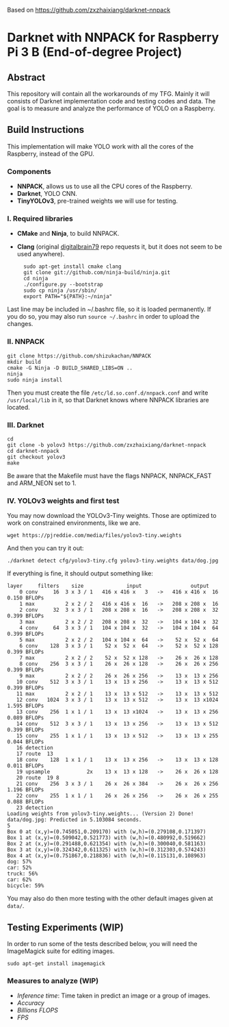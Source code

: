 Based on <https://github.com/zxzhaixiang/darknet-nnpack>

# Darknet with NNPACK for Raspberry Pi 3 B (End-of-degree Project)
## Abstract
This repository will contain all the workarounds of my TFG.
Mainly it will consists of Darknet implementation code and testing codes and data.
The goal is to measure and analyze the performance of YOLO on a Raspberry.

## Build Instructions
This implementation will make YOLO work with all the cores of the Raspberry, instead of the GPU.
### Components
* **NNPACK**, allows us to use all the CPU cores of the Raspberry.
* **Darknet**, YOLO CNN.
* **TinyYOLOv3**, pre-trained weights we will use for testing.

### I. Required libraries
* **CMake** and **Ninja**, to build NNPACK.
* **Clang** (original [digitalbrain79](https://github.com/digitalbrain79/darknet-nnpack/) repo requests it, but it does not seem to be used anywhere).

		sudo apt-get install cmake clang
		git clone git://github.com/ninja-build/ninja.git
		cd ninja
		./configure.py --bootstrap
		sudo cp ninja /usr/sbin/
		export PATH="${PATH}:~/ninja"
    
Last line may be included in ~/.bashrc file, so it is loaded permanently. If you do so, you may also run `source ~/.bashrc` in order to upload the changes.

### II. NNPACK
	git clone https://github.com/shizukachan/NNPACK
	mkdir build
	cmake -G Ninja -D BUILD_SHARED_LIBS=ON ..
	ninja
	sudo ninja install

Then you must create the file `/etc/ld.so.conf.d/nnpack.conf` and write `/usr/local/lib` in it, so that Darknet knows where NNPACK libraries are located.

### III. Darknet
	cd
	git clone -b yolov3 https://github.com/zxzhaixiang/darknet-nnpack
	cd darknet-nnpack
	git checkout yolov3
	make
  
Be aware that the Makefile must have the flags NNPACK, NNPACK_FAST and ARM_NEON set to 1.

### IV. YOLOv3 weights and first test
You may now download the YOLOv3-Tiny weights. Those are optimized to work on constrained environments, like we are.

	wget https://pjreddie.com/media/files/yolov3-tiny.weights

And then you can try it out:

	./darknet detect cfg/yolov3-tiny.cfg yolov3-tiny.weights data/dog.jpg

If everything is fine, it should output something like:

	layer     filters    size              input                output
	    0 conv     16  3 x 3 / 1   416 x 416 x   3   ->   416 x 416 x  16  0.150 BFLOPs
	    1 max          2 x 2 / 2   416 x 416 x  16   ->   208 x 208 x  16
	    2 conv     32  3 x 3 / 1   208 x 208 x  16   ->   208 x 208 x  32  0.399 BFLOPs
	    3 max          2 x 2 / 2   208 x 208 x  32   ->   104 x 104 x  32
	    4 conv     64  3 x 3 / 1   104 x 104 x  32   ->   104 x 104 x  64  0.399 BFLOPs
	    5 max          2 x 2 / 2   104 x 104 x  64   ->    52 x  52 x  64
	    6 conv    128  3 x 3 / 1    52 x  52 x  64   ->    52 x  52 x 128  0.399 BFLOPs
	    7 max          2 x 2 / 2    52 x  52 x 128   ->    26 x  26 x 128
	    8 conv    256  3 x 3 / 1    26 x  26 x 128   ->    26 x  26 x 256  0.399 BFLOPs
	    9 max          2 x 2 / 2    26 x  26 x 256   ->    13 x  13 x 256
	   10 conv    512  3 x 3 / 1    13 x  13 x 256   ->    13 x  13 x 512  0.399 BFLOPs
	   11 max          2 x 2 / 1    13 x  13 x 512   ->    13 x  13 x 512
	   12 conv   1024  3 x 3 / 1    13 x  13 x 512   ->    13 x  13 x1024  1.595 BFLOPs
	   13 conv    256  1 x 1 / 1    13 x  13 x1024   ->    13 x  13 x 256  0.089 BFLOPs
	   14 conv    512  3 x 3 / 1    13 x  13 x 256   ->    13 x  13 x 512  0.399 BFLOPs
	   15 conv    255  1 x 1 / 1    13 x  13 x 512   ->    13 x  13 x 255  0.044 BFLOPs
	   16 detection
	   17 route  13
	   18 conv    128  1 x 1 / 1    13 x  13 x 256   ->    13 x  13 x 128  0.011 BFLOPs
	   19 upsample            2x    13 x  13 x 128   ->    26 x  26 x 128
	   20 route  19 8
	   21 conv    256  3 x 3 / 1    26 x  26 x 384   ->    26 x  26 x 256  1.196 BFLOPs
	   22 conv    255  1 x 1 / 1    26 x  26 x 256   ->    26 x  26 x 255  0.088 BFLOPs
	   23 detection
	Loading weights from yolov3-tiny.weights... (Version 2) Done!
	data/dog.jpg: Predicted in 5.103084 seconds.
	5
	Box 0 at (x,y)=(0.745051,0.209170) with (w,h)=(0.279108,0.171397)
	Box 1 at (x,y)=(0.509042,0.521773) with (w,h)=(0.480992,0.519662)
	Box 2 at (x,y)=(0.291488,0.621354) with (w,h)=(0.300040,0.581163)
	Box 3 at (x,y)=(0.324342,0.611325) with (w,h)=(0.312303,0.574243)
	Box 4 at (x,y)=(0.751867,0.218836) with (w,h)=(0.115131,0.108963)
	dog: 57%
	car: 52%
	truck: 56%
	car: 62%
	bicycle: 59%

You may also do then more testing with the other default images given at `data/`.


## Testing Experiments (WIP)
In order to run some of the tests described below, you will need the ImageMagick suite for editing images.

	sudo apt-get install imagemagick

### Measures to analyze (WIP)
* *Inference time*: Time taken in predict an image or a group of images.
* *Accuracy*
* *Billions FLOPS*
* *FPS*
